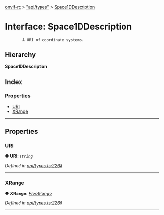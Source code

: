[onvif-rx](../README.md) > ["api/types"](../modules/_api_types_.md) > [Space1DDescription](../interfaces/_api_types_.space1ddescription.md)

# Interface: Space1DDescription

```
        A URI of coordinate systems.
```

## Hierarchy

**Space1DDescription**

## Index

### Properties

* [URI](_api_types_.space1ddescription.md#uri)
* [XRange](_api_types_.space1ddescription.md#xrange)

---

## Properties

<a id="uri"></a>

###  URI

**● URI**: *`string`*

*Defined in [api/types.ts:2268](https://github.com/patrickmichalina/onvif-rx/blob/1596479/src/api/types.ts#L2268)*

___
<a id="xrange"></a>

###  XRange

**● XRange**: *[FloatRange](_api_types_.floatrange.md)*

*Defined in [api/types.ts:2269](https://github.com/patrickmichalina/onvif-rx/blob/1596479/src/api/types.ts#L2269)*

___

